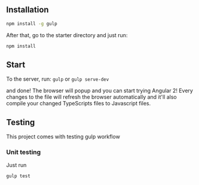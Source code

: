 ## Installation
```bash
npm install -g gulp
```

After that, go to the starter directory and just run:
```bash
npm install
```

## Start
To the server, run:
`gulp` or `gulp serve-dev`

and done! The browser will popup and you can start trying Angular 2!
Every changes to the file will refresh the browser automatically
and it'll also compile your changed TypeScripts files to Javascript files.

## Testing
This project comes with testing gulp workflow

### Unit testing
Just run
```bash
gulp test